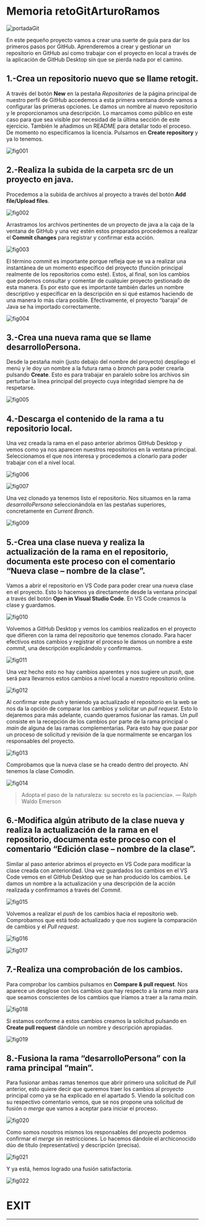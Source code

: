 # Memoria retoGitArturoRamos
![portadaGit](img/portadaGit.png)

En este pequeño proyecto vamos a crear una suerte de guía para dar los primeros pasos por GitHub. Aprenderemos a crear y gestionar un repositorio en GitHub así como trabajar con el proyecto en local a través de la aplicación de GitHub Desktop sin que se pierda nada por el camino.

## 1.-Crea un repositorio nuevo que se llame retogit.

A través del botón **New** en la pestaña *Repositories* de la página principal de nuestro perfil de GitHub accedemos a esta primera ventana donde vamos a configurar las primeras opciones. 
Le damos un nombre al nuevo repositorio y le proporcionamos una descripción. Lo marcamos como público en este caso para que sea visible por necesidad de la última sección de este ejercicio. También le añadimos un README para detallar todo el proceso. De momento no especificamos la licencia. Pulsamos en **Create repository** y ya lo tenemos.

![fig001](img/fig001.png)

## 2.-Realiza la subida de la carpeta src de un proyecto en java.

Procedemos a la subida de archivos al proyecto a través del botón **Add file/Upload files**.

![fig002](img/fig002.png)
 
Arrastramos los archivos pertinentes de un proyecto de java a la caja de la ventana de GitHub y una vez estén estos preparados procedemos a realizar el **Commit changes** para registrar y confirmar esta acción.

![fig003](img/fig003.png)
 
El término *commit* es importante porque refleja que se va a realizar una instantánea de un momento específico del proyecto (función principal realmente de los repositorios como este). Estos, al final, son los cambios que podemos consultar y comentar de cualquier proyecto gestionado de esta manera. Es por esto que es importante también darles un nombre descriptivo y especificar en la descripción en si qué estamos haciendo de una manera lo más clara posible.
Efectivamente, el proyecto “baraja” de Java se ha importado correctamente.

![fig004](img/fig004.png)

## 3.-Crea una nueva rama que se llame desarrolloPersona.

Desde la pestaña *main* (justo debajo del nombre del proyecto) despliego el menú y le doy un nombre a la futura rama o *branch* para poder crearla pulsando **Create**. Esto es para trabajar en paralelo sobre los archivos sin perturbar la línea principal del proyecto cuya integridad siempre ha de respetarse.

![fig005](img/fig005.png)

## 4.-Descarga el contenido de la rama a tu repositorio local.

Una vez creada la rama en el paso anterior abrimos GitHub Desktop y vemos como ya nos aparecen nuestros repositorios en la ventana principal. Seleccionamos el que nos interesa y procedemos a clonarlo para poder trabajar con el a nivel local.

![fig006](img/fig007.png)

![fig007](img/fig008.png)
 
Una vez clonado ya tenemos listo el repositorio. Nos situamos en la rama *desarrolloPersona* seleccionándola en las pestañas superiores, concretamente en *Current Branch*.

![fig009](img/fig009.png)

## 5.-Crea una clase nueva y realiza la actualización de la rama en el repositorio, documenta este proceso con el comentario “Nueva clase – nombre de la clase”.

Vamos a abrir el repositorio en VS Code para poder crear una nueva clase en el proyecto. Esto lo hacemos ya directamente desde la ventana principal a través del botón **Open in Visual Studio Code**. 
En VS Code creamos la clase y guardamos.

![fig010](img/fig010.png)
 
Volvemos a GitHub Desktop y vemos los cambios realizados en el proyecto que difieren con la rama del repositorio que tenemos clonado. Para hacer efectivos estos cambios y registrar el proceso le damos un nombre a este *commit*, una descripción explicándolo y confirmamos.

![fig011](img/fig011-2.png)
 
Una vez hecho esto no hay cambios aparentes y nos sugiere un *push*, que será para llevarnos estos cambios a nivel local a nuestro repositorio online.

![fig012](img/fig012.png)

Al confirmar este *push* y teniendo ya actualizado el repositorio en la web se nos da la opción de comparar los cambios y solicitar un *pull request*. Esto lo dejaremos para más adelante, cuando queramos fusionar las ramas. Un *pull* consiste en la recepción de los cambios por parte de la rama principal o *main* de alguna de las ramas complementarias. Para esto hay que pasar por un proceso de solicitud y revisión de la que normalmente se encargan los responsables del proyecto.

![fig013](img/fig013.png)

Comprobamos que la nueva clase se ha creado dentro del proyecto. Ahí tenemos la clase Comodin.

![fig014](img/fig014.png)

> Adopta el paso de la naturaleza: su secreto es la paciencia». — Ralph Waldo Emerson

## 6.-Modifica algún atributo de la clase nueva y realiza la actualización de la rama en el repositorio, documenta este proceso con el comentario “Edición clase – nombre de la clase”.

Similar al paso anterior abrimos el proyecto en VS Code para modificar la clase creada con anterioridad. Una vez guardados los cambios en el VS Code vemos en el GitHub Desktop que se han producido los cambios. Le damos un nombre a la actualización y una descripción de la acción realizada y confirmamos a través del *Commit*.

![fig015](img/fig015.png)
 
Volvemos a realizar el *push* de los cambios hacia el repositorio web. Comprobamos que está todo actualizado y que nos sugiere la comparación de cambios y el *Pull request*.
 
![fig016](img/fig016.png)

![fig017](img/fig017.png)

## 7.-Realiza una comprobación de los cambios.

Para comprobar los cambios pulsamos en **Compare & pull request**. Nos aparece un desglose con los cambios que hay respecto a la rama *main* para que seamos conscientes de los cambios que iríamos a traer a la rama *main*.

![fig018](img/fig018.png)
 
Si estamos conforme a estos cambios creamos la solicitud pulsando en **Create pull request** dándole un nombre y descripción apropiadas.

![fig019](img/fig019.png) 

## 8.-Fusiona la rama “desarrolloPersona” con la rama principal “main”.
Para fusionar ambas ramas tenemos que abrir primero una solicitud de *Pull* anterior, esto quiere decir que queremos traer los cambios al proyecto principal como ya se ha explicado en el apartado 5.
Viendo la solicitud con su respectivo comentario vemos, que se nos propone una solicitud de fusión o *merge* que vamos a aceptar para iniciar el proceso.

![fig020](img/fig020.png)
 
Como somos nosotros mismos los responsables del proyecto podemos confirmar el *merge* sin restricciones. Lo hacemos dándole el archiconocido dúo de título (representativo) y descripción (precisa).

![fig021](img/fig021.png)
 
Y ya está, hemos logrado una fusión satisfactoria.

![fig022](img/fig022.png)

# EXIT
---
